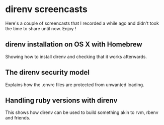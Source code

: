 # direnv screencasts

Here's a couple of screencasts that I recorded a while ago and didn't took the
time to share until now. Enjoy !

## direnv installation on OS X with Homebrew

Showing how to install direnv and checking that it works afterwards.

<script type="text/javascript" src="http://asciinema.org/a/4413.js"
id="asciicast-4413" async></script>

## The direnv security model

Explains how the .envrc files are protected from unwanted loading.

<script type="text/javascript" src="http://asciinema.org/a/4416.js"
id="asciicast-4416" async></script>

## Handling ruby versions with direnv

This shows how direnv can be used to build something akin to rvm, rbenv and
friends.

<script type="text/javascript" src="http://asciinema.org/a/4415.js"
id="asciicast-4415" async></script>


